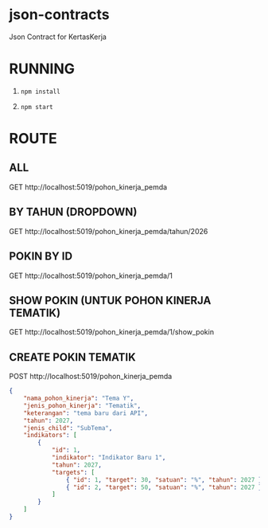 # json-contracts
Json Contract for KertasKerja

# RUNNING
1. `npm install`

2. `npm start`

# ROUTE

## ALL
GET http://localhost:5019/pohon_kinerja_pemda

## BY TAHUN (DROPDOWN)
GET http://localhost:5019/pohon_kinerja_pemda/tahun/2026

## POKIN BY ID
GET http://localhost:5019/pohon_kinerja_pemda/1

## SHOW POKIN (UNTUK POHON KINERJA TEMATIK)
GET http://localhost:5019/pohon_kinerja_pemda/1/show_pokin

## CREATE POKIN TEMATIK
POST http://localhost:5019/pohon_kinerja_pemda

``` json
{
    "nama_pohon_kinerja": "Tema Y",
    "jenis_pohon_kinerja": "Tematik",
    "keterangan": "tema baru dari API",
    "tahun": 2027,
    "jenis_child": "SubTema",
    "indikators": [
        {
            "id": 1,
            "indikator": "Indikator Baru 1",
            "tahun": 2027,
            "targets": [
                { "id": 1, "target": 30, "satuan": "%", "tahun": 2027 },
                { "id": 2, "target": 50, "satuan": "%", "tahun": 2027 }
            ]
        }
    ]
}
```
